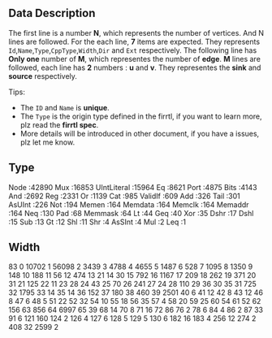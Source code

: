 ## Data Description

The first line is a number **N**, which represents the number of vertices. And N lines are followed. For the each line, **7** items are expected. They represents ```Id```,```Name```,```Type```,```CppType```,```Width```,```Dir``` and ```Ext``` respectively. The following line has **Only one** number of **M**, which representes the number of **edge**. **M** lines are followed, each line has **2** numbers : **u** and **v**. They representes the **sink** and **source** respectively.

Tips: 

- The ```ID``` and ```Name``` is **unique**.
- The ```Type``` is the origin type defined in the firrtl, if you want to learn more, plz read the **firrtl spec**.
- More details will be introduced in other document, if you have a issues, plz let me know.

## Type

Node	:42890
Mux		:16853
UIntLiteral		:15964
Eq		:8621
Port	:4875
Bits	:4143
And		:2692
Reg		:2331
Or		:1139
Cat		:985
ValidIf	:609
Add		:326
Tail	:301
AsUInt	:226
Not		:194
Memen	:164
Memdata	:164
Memclk	:164
Memaddr	:164
Neq		:130
Pad		:68
Memmask	:64
Lt		:44
Geq		:40
Xor		:35
Dshr	:17
Dshl	:15
Sub		:13
Gt		:12
Shl		:11
Shr		:4
AsSInt	:4
Mul		:2
Leq		:1

## Width

83
0	10702
1	56098
2	3439
3	4788
4	4655
5	1487
6	528
7	1095
8	1350
9	148
10	188
11	56
12	474
13	21
14	30
15	792
16	1167
17	209
18	262
19	371
20	31
21	125
22	11
23	28
24	43
25	70
26	241
27	24
28	110
29	36
30	35
31	725
32	1795
33	14
35	14
36	152
37	180
38	460
39	2501
40	6
41	12
42	8
43	12
46	8
47	6
48	5
51	22
52	32
54	10
55	18
56	35
57	4
58	20
59	25
60	54
61	52
62	156
63	856
64	6997
65	39
68	14
70	8
71	16
72	86
76	2
78	6
84	4
86	2
87	33
91	6
121	160
124	2
126	4
127	6
128	5
129	5
130	6
182	16
183	4
256	12
274	2
408	32
2599	2
